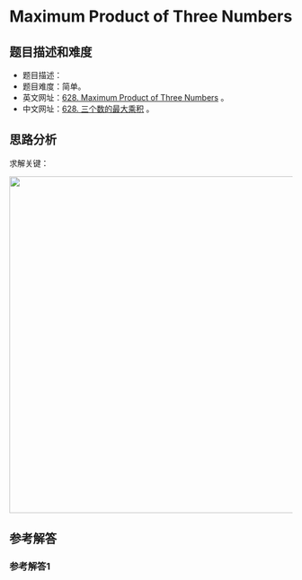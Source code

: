 # Maximum Product of Three Numbers

## 题目描述和难度
+ 题目描述：
+ 题目难度：简单。
+ 英文网址：[628. Maximum Product of Three Numbers](https://leetcode.com/problems/maximum-product-of-three-numbers/description/)  。
+ 中文网址：[628. 三个数的最大乘积](https://leetcode-cn.com/problems/maximum-product-of-three-numbers/description/)  。
## 思路分析
求解关键：

<img src="https://liweiwei1419.github.io/images/leetcode-solution/" width="600">

## 参考解答
### 参考解答1

```java

```